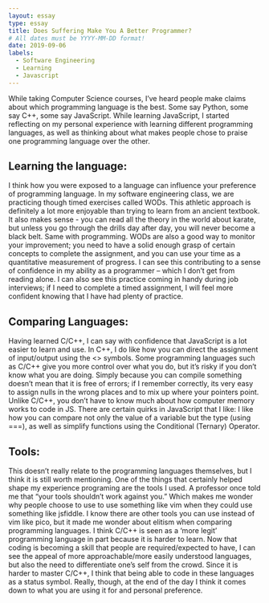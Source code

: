 ```yaml
---
layout: essay
type: essay
title: Does Suffering Make You A Better Programmer?
# All dates must be YYYY-MM-DD format!
date: 2019-09-06
labels:
  - Software Engineering
  - Learning
  - Javascript
---
```


While taking Computer Science courses, I’ve heard people make claims about which programming language is the best. Some say Python, some say C++, some say JavaScript. 
While learning JavaScript, I started reflecting on my personal experience with learning different programming languages, as well as thinking about what makes people chose to praise one programming language over the other. 

Learning the language:
---
I think how you were exposed to a language can influence your preference of programming language. In my software engineering class, we are practicing though timed exercises called WODs. This athletic approach is definitely a lot more enjoyable than trying to learn from an ancient textbook. It also makes sense - you can read all the theory in the world about karate, but unless you go through the drills day after day, you will never become a black belt. Same with programming. WODs are also a good way to monitor your improvement; you need to have a solid enough grasp of certain concepts to complete the assignment, and you can use your time as a quantitative measurement of progress. I can see this contributing to a sense of confidence in my ability as a programmer – which I don’t get from reading alone. I can also see this practice coming in handy during job interviews; if I need to complete a timed assignment, I will feel more confident knowing that I have had plenty of practice.  

Comparing Languages: 
---
Having learned C/C++, I can say with confidence that JavaScript is a lot easier to learn and use. In C++, I do like how you can direct the assignment of input/output using the <> symbols. Some programming languages such as C/C++ give you more control over what you do, but it’s risky if  you don’t know what you are doing. Simply because you can compile something doesn’t mean that it is free of errors; if I remember correctly, its very easy to assign nulls in the wrong places and to mix up where your pointers point. Unlike C/C++, you don’t have to know much about how computer memory works to code in JS. There are certain quirks in JavaScript that I like: I like how you can compare not only the value of a variable but the type (using ===), as well as simplify functions using the Conditional (Ternary) Operator. 

Tools:
---
This doesn’t really relate to the programming languages themselves, but I think it is still worth mentioning. One of the things that certainly helped shape my experience programing are the tools I used. A professor once told me that “your tools shouldn’t work against you.” Which makes me wonder why people choose to use to use something like vim when they could use something like jsfiddle. I know there are other tools you can use instead of vim like pico, but it made me wonder about elitism when comparing programming languages. I think C/C++ is seen as a ‘more legit’ programming language in part because it is harder to learn. Now that coding is becoming a skill that people are required/expected to have, I can see the appeal of more approachable/more easily understood languages, but also the need to differentiate one’s self from the crowd. Since it is harder to master C/C++, I think that being able to code in these languages as a status symbol.  Really, though, at the end of the day I think it comes down to what you are using it for and personal preference. 



